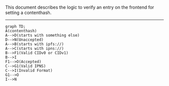 This document describes the logic to verify an entry on the frontend for setting a contenthash.

---

```mermaid
graph TD;
A(contenthash)
A-->D(starts with something else)
D-->N(Unaccepted)
A-->B(starts with ipfs://)
A-->C(starts with ipns://)
B-->F1(Valid CIDv0 or CIDv1)
B-->I
F1-->O(Accepted)
C-->G1(Valid IPNS)
C-->I(Invalid Format)
G1-->O
I-->N
```